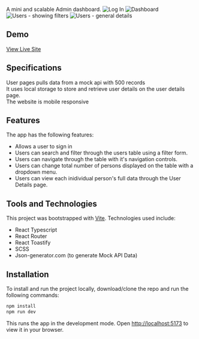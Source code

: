 

A mini and scalable Admin dashboard.
![Log In](https://github.com/ifeanyianyanwu/lendsqr-fe-test/assets/75376053/c0951327-22af-4a9a-8c90-0116106c45e0)
![Dashboard](https://github.com/ifeanyianyanwu/lendsqr-fe-test/assets/75376053/04d6f53d-00e8-405c-ae3b-d648d922371b)
![Users - showing filters](https://github.com/ifeanyianyanwu/lendsqr-fe-test/assets/75376053/be824b61-0236-460b-baf0-2e2302ca272e)
![Users - general details](https://github.com/ifeanyianyanwu/lendsqr-fe-test/assets/75376053/f2df0640-3605-498b-97d4-c2918908fb7d)

## Demo

[View Live Site](https://ifeanyi-anyanwu-mini-dashboard.netlify.app/)

## Specifications

User pages pulls data from a mock api with 500 records
<br>
It uses local storage to store and retrieve user details on the user details page.
<br>
The website is mobile responsive
<br>

## Features

The app has the following features:

- Allows a user to sign in
- Users can search and filter through the users table using a filter form.
- Users can navigate through the table with it's navigation controls.
- Users can change total number of persons displayed on the table with a dropdown menu.
- Users can view each inidividual person's full data through the User Details page.

## Tools and Technologies

This project was bootstrapped with [Vite](https://github.com/vitejs/vite). Technologies used include:

- React Typescript
- React Router
- React Toastify
- SCSS
- Json-generator.com (to generate Mock API Data)

## Installation

To install and run the project locally, download/clone the repo and run the following commands:

```bash
npm install
npm run dev
```

This runs the app in the development mode. Open [http://localhost:5173](http://localhost:5173) to view it in your browser.
